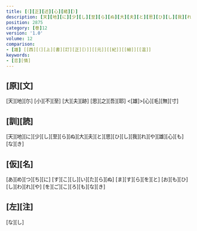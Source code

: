 ```yaml
---
title: [（][正][述][心][緒][）]
description: [天][地][に][少][し][至][ら][ぬ][大][夫][と][思][ひ][し][我][れ][や][雄][心][も][な][き]
position: 2875
category: [巻]12
version: '1.0'
volume: 12
comparison:
- [雄] [[西][（][上][書][訂][正][）]][[元]][[紀]][[細]][[温]]
keywords:
- [恋][情]
---
```


## [原][文]

[天][地][尓] [小][不][至] [大][夫][跡] [思][之][吾][耶] <[雄]>[心][毛][無][寸]

## [訓][読]

[天][地][に][少][し][至][ら][ぬ][大][夫][と][思][ひ][し][我][れ][や][雄][心][も][な][き]

## [仮][名]

[あ][め][つ][ち][に] [す][こ][し][い][た][ら][ぬ] [ま][す][ら][を][と] [お][も][ひ][し][わ][れ][や] [を][ご][こ][ろ][も][な][き]

## [左][注]

[な][し]
